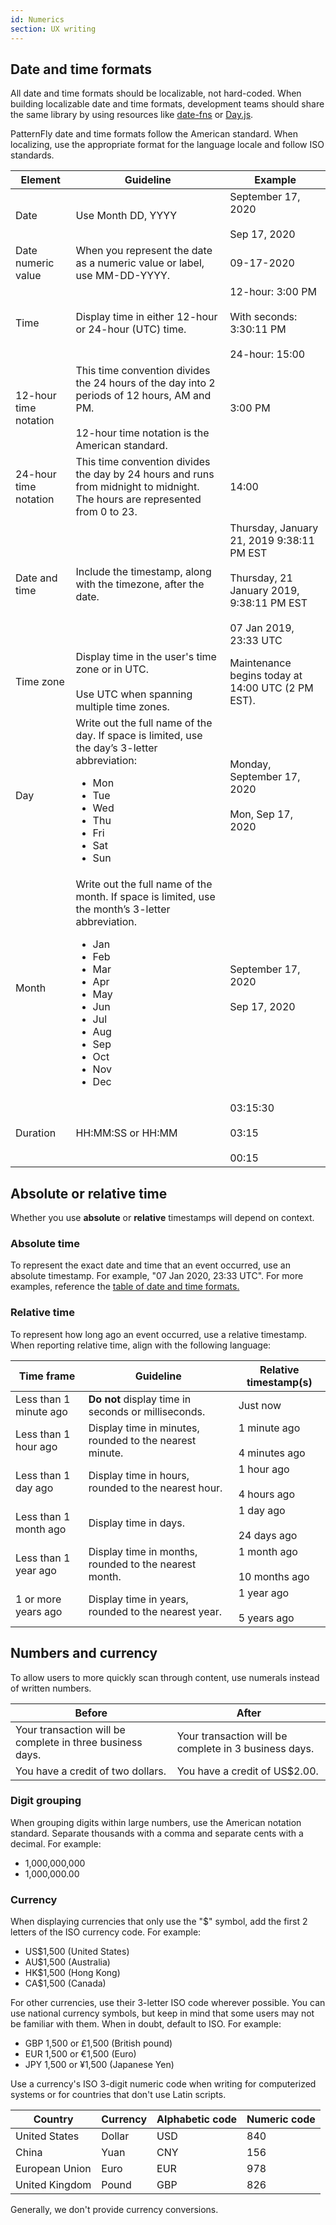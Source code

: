 ```yaml
---
id: Numerics
section: UX writing
---
```


## Date and time formats

All date and time formats should be localizable, not hard-coded. When building localizable date and time formats, development teams should share the same library by using resources like [date-fns](https://date-fns.org/) or [Day.js](https://day.js.org/).

PatternFly date and time formats follow the American standard. When localizing, use the appropriate format for the language locale and follow ISO standards.

<div class="ws-content-table">

| **Element** | **Guideline** | **Example** |
|-------------|-------------|-------------|
| Date | Use Month DD, YYYY | September 17, 2020 <br /><br />Sep 17, 2020 |
| Date numeric value | When you represent the date as a numeric value or label, use MM-DD-YYYY. | 09-17-2020 |
| Time | Display time in either 12-hour or 24-hour (UTC) time. | 12-hour: 3:00 PM <br /><br />With seconds: 3:30:11 PM <br /><br />24-hour: 15:00 |
| 12-hour time notation | This time convention divides the 24 hours of the day into 2 periods of 12 hours, AM and PM. <br /><br />12-hour time notation is the American standard. | 3:00 PM |
| 24-hour time notation | This time convention divides the day by 24 hours and runs from midnight to midnight. The hours are represented from 0 to 23. | 14:00 |
| Date and time | Include the timestamp, along with the timezone, after the date. | Thursday, January 21, 2019 9:38:11 PM EST<br /><br />Thursday, 21 January 2019, 9:38:11 PM EST <br /><br />07 Jan 2019, 23:33 UTC |
| Time zone | Display time in the user's time zone or in UTC. <br /><br />Use UTC when spanning multiple time zones. | Maintenance begins today at 14:00 UTC (2 PM EST). |
| Day |Write out the full name of the day. If space is limited, use the day’s 3-letter abbreviation: <ul><li>Mon</li><li>Tue</li><li>Wed</li><li>Thu</li><li>Fri</li><li>Sat</li><li>Sun</li></ul> | Monday, September 17, 2020 <br /><br />Mon, Sep 17, 2020 |
| Month | Write out the full name of the month. If space is limited, use the month’s 3-letter abbreviation. <ul><li>Jan</li><li>Feb</li><li>Mar</li><li>Apr</li><li>May</li><li>Jun</li><li>Jul</li><li>Aug</li><li>Sep</li><li>Oct</li><li>Nov</li><li>Dec</li></ul> | September 17, 2020 <br /><br />Sep 17, 2020 |
| Duration | HH:MM:SS or HH:MM | 03:15:30 <br /><br />03:15<br /><br />00:15 |
</div>

## Absolute or relative time

Whether you use **absolute** or **relative** timestamps will depend on context. 

### Absolute time 

To represent the exact date and time that an event occurred, use an absolute timestamp. For example, "07 Jan 2020, 23:33 UTC". For more examples, reference the [table of date and time formats.](#date-and-time-formats)

### Relative time

To represent how long ago an event occurred, use a relative timestamp. When reporting relative time, align with the following language:

<div class="ws-content-table">
  
| **Time frame** | **Guideline** | **Relative timestamp(s)**
|---------------------|------------------------|------------------------|
| Less than 1 minute ago | **Do not** display time in seconds or milliseconds. |  Just now               |
| Less than 1 hour ago | Display time in minutes, rounded to the nearest minute. | 1 minute ago<br /><br />4 minutes ago |
| Less than 1 day ago | Display time in hours, rounded to the nearest hour. | 1 hour ago<br /><br />4 hours ago |
| Less than 1 month ago| Display time in days. | 1 day ago<br /><br />24 days ago |
| Less than 1 year ago | Display time in months, rounded to the nearest month. | 1 month ago<br /><br />10 months ago |
| 1 or more years ago | Display time in years, rounded to the nearest year. | 1 year ago<br /><br />5 years ago

</div>

## Numbers and currency

To allow users to more quickly scan through content, use numerals instead of written numbers. 

<div class="ws-content-table">
  
| **Before**      | **After**              |
|---------------------|------------------------|
| Your transaction will be complete in three business days. | Your transaction will be complete in 3 business days. |
| You have a credit of two dollars. | You have a credit of US$2.00. |

</div>

### Digit grouping

When grouping digits within large numbers, use the American notation standard. Separate thousands with a comma and separate cents with a decimal. For example:

- 1,000,000,000
- 1,000,000.00

### Currency

When displaying currencies that only use the "$" symbol, add the first 2 letters of the ISO currency code. For example:

- US$1,500 (United States)
- AU$1,500 (Australia)
- HK$1,500 (Hong Kong)
- CA$1,500 (Canada)

For other currencies, use their 3-letter ISO code wherever possible. You can use national currency symbols, but keep in mind that some users may not be familiar with them. When in doubt, default to ISO. For example:

- GBP 1,500 or £1,500 (British pound)
- EUR 1,500 or €1,500 (Euro)
- JPY 1,500 or ¥1,500 (Japanese Yen)

Use a currency's ISO 3-digit numeric code when writing for computerized systems or for countries that don't use Latin scripts.

| **Country**        | **Currency** | **Alphabetic code** | **Numeric code** |
|----------------|----------|-----------------|--------------|
| United States  | Dollar   | USD             | 840          |
| China          | Yuan     | CNY             | 156          |
| European Union | Euro     | EUR             | 978          |
| United Kingdom | Pound    | GBP             | 826          |

Generally, we don't provide currency conversions.